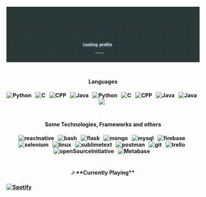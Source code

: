 <!-- 
GIF SECTION

If you wanna know how i made this gif

I made this with my repo: (https://github.com/AiseKaise/GithubGIFProfile)
There i made and page with the GIF content, later i record my screen with OBS
after that i converter the video from mp4 to gif
ur welcome ;) 
-->


<a href="https://github.com/AiseKaise">![AiseKaise's Gif](./assets/githubstarter.gif)</a>
#

<!-- <h1 align="center">Deepraj Kumar</h1> -->
<!-- <h1 align="center">Fullstack Developer</h1>
<h4 align="center">A developer who loves to learn and create new things. Keeping the good mood and the good code!<h4/> -->


  
<h4 align="center">Languages<h4/>
	<p align="center">
	<img src="https://img.shields.io/badge/Python-3776AB?style=for-the-badge&logo=python&logoColor=white" alt="Python" />&nbsp;&nbsp;
	<img src="https://img.shields.io/badge/C-00599C?style=for-the-badge&logo=c&logoColor=white" alt="C" />&nbsp;&nbsp;
	<img src="https://img.shields.io/badge/C%2B%2B-00599C?style=for-the-badge&logo=c%2B%2B&logoColor=white" alt="CPP" />&nbsp;&nbsp;
	<img src="https://img.shields.io/badge/MongoDB-%234ea94b.svg?&style=for-the-badge&logo=mongodb&logoColor=white" alt="Java" />&nbsp;&nbsp;
	<img src="https://img.shields.io/badge/HTML5-E34F26?style=for-the-badge&logo=html5&logoColor=white" alt="Python" />&nbsp;&nbsp;
	<img src="https://img.shields.io/badge/CSS3-1572B6?style=for-the-badge&logo=css3&logoColor=white" alt="C" />&nbsp;&nbsp;
	<img src="https://img.shields.io/badge/JavaScript-323330?style=for-the-badge&logo=javascript&logoColor=F7DF1E" alt="CPP" />&nbsp;&nbsp;
	<img src="https://img.shields.io/badge/react-%2320232a.svg?style=for-the-badge&logo=react&logoColor=%2361DAFB" alt="Java" />&nbsp;&nbsp;
	<img src="https://img.shields.io/badge/php-%23777BB4.svg?style=for-the-badge&logo=php&logoColor=white" alt="Java" />&nbsp;&nbsp;
	<img src="https://img.shields.io/badge/node.js-6DA55F?style=for-the-badge&logo=node.js&logoColor=white" alt"NodeJS" />&nbsp;&nbsp;
</p>

#
		
<h4 align="center">Some Technologies, Frameworks and others<h4/>
<p align="center">
	<img src="https://img.shields.io/badge/react_native%20-%2320232a.svg?&style=for-the-badge&logo=react&logoColor=%2361DAFB" alt="reactnative" />&nbsp;&nbsp;
	<img src="https://img.shields.io/badge/shell_script%20-%23121011.svg?&style=for-the-badge&logo=gnu-bash&logoColor=white" alt="bash" />&nbsp;&nbsp;
	<img src="https://img.shields.io/badge/flask%20-%23000.svg?&style=for-the-badge&logo=flask&logoColor=white" alt="flask" />&nbsp;&nbsp;
	<img src="https://img.shields.io/badge/MongoDB-%234ea94b.svg?&style=for-the-badge&logo=mongodb&logoColor=white" alt="mongo" />&nbsp;&nbsp;
	<img src="https://img.shields.io/badge/MySQL-00000F?style=for-the-badge&logo=mysql&logoColor=white" alt="mysql" />&nbsp;&nbsp;
	<img src="https://img.shields.io/badge/Firebase-ffca28?style=for-the-badge&logo=firebase&logoColor=black" alt="firebase" />&nbsp;&nbsp;
	<img src="https://img.shields.io/badge/Selenium-43B02A?style=for-the-badge&logo=selenium&logoColor=white" alt="selenium" />&nbsp;&nbsp;
	<img src="https://img.shields.io/badge/Linux-FCC624?style=for-the-badge&logo=linux&logoColor=black" alt="linux" />&nbsp;&nbsp;
	<img src="https://img.shields.io/badge/github_actions-2088FF?style=for-the-badge&logo=github-actions&logoColor=white" alt="sublimetext" />&nbsp;&nbsp;
	<img src="https://img.shields.io/badge/postman-FF6C37?style=for-the-badge&logo=postman&logoColor=white" alt="postman" />&nbsp;&nbsp;
	<img src="https://img.shields.io/badge/git-F05032?style=for-the-badge&logo=git&logoColor=white" alt="git" />&nbsp;&nbsp;
	<img src="https://img.shields.io/badge/trello-0079BF?style=for-the-badge&logo=trello&logoColor=white" alt="trello" />&nbsp;&nbsp;
	<img src="https://img.shields.io/badge/open_source_initiative-3DA639?style=for-the-badge&logo=open-source-initiative&logoColor=white" alt="openSourceInitiative" />&nbsp;&nbsp;
	<img src="https://img.shields.io/static/v1?style=for-the-badge&message=Metabase&color=509EE3&logo=Metabase&logoColor=FFFFFF&label=" alt="Metabase" />&nbsp;&nbsp;
</p>
	
#


<h4 align="center">  🎶 **Currently Playing** <h4/>
	
[![Spotify](https://spotify.pokurt.me/api/spotify)](https://open.spotify.com/user/21dlpp4ul43o6wj7x7pdmzzeq)
